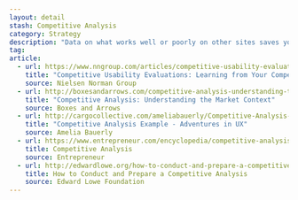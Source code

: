 ```yaml
---
layout: detail
stash: Competitive Analysis
category: Strategy
description: "Data on what works well or poorly on other sites saves you from implementing useless features and guides UX investments to features that your users need."
tag:
article:
  - url: https://www.nngroup.com/articles/competitive-usability-evaluations/
    title: "Competitive Usability Evaluations: Learning from Your Competition"
    source: Nielsen Norman Group
  - url: http://boxesandarrows.com/competitive-analysis-understanding-the-market-context/
    title: "Competitive Analysis: Understanding the Market Context"
    source: Boxes and Arrows
  - url: http://cargocollective.com/ameliabauerly/Competitive-Analysis-Example
    title: "Competitive Analysis Example - Adventures in UX"
    source: Amelia Bauerly
  - url: https://www.entrepreneur.com/encyclopedia/competitive-analysis
    title: Competitive Analysis
    source: Entrepreneur
  - url: http://edwardlowe.org/how-to-conduct-and-prepare-a-competitive-analysis/
    title: How to Conduct and Prepare a Competitive Analysis
    source: Edward Lowe Foundation
---
```

